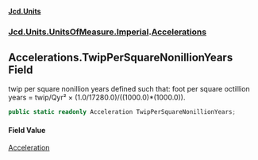 #### [Jcd.Units](index 'index')
### [Jcd.Units.UnitsOfMeasure.Imperial](Jcd.Units.UnitsOfMeasure.Imperial 'Jcd.Units.UnitsOfMeasure.Imperial').[Accelerations](Accelerations 'Jcd.Units.UnitsOfMeasure.Imperial.Accelerations')

## Accelerations.TwipPerSquareNonillionYears Field

twip per square nonillion years defined such that: foot per square octillion years = twip/Qyr² ×
(1.0/17280.0)/((1000.0)*(1000.0)).

```csharp
public static readonly Acceleration TwipPerSquareNonillionYears;
```

#### Field Value
[Acceleration](Acceleration 'Jcd.Units.UnitTypes.Acceleration')